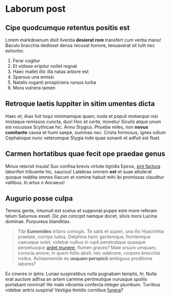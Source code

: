 # Laborum post

## Cipe quodcumque retentus positis est

Lorem markdownum dixit liventia **desierat rore** transfert cum verba manu!
Baculo bracchia dedisset densa recusat honore, tenuaverat sit tulit nec
exhortor.

1. Ferar cogitur
2. Et vidisse eripitur nollet regnat
3. Haec mallet illic illa natas arbore est
4. Sparsus una emissi
5. Natalis roganti prospiciens rursus turba
6. Mora vulnera tamen

## Retroque laetis Iuppiter in sitim umentes dicta

Haec et, Aiax fuit loqui minimamque quam; nuda et populi *motaeque* nisi
mixtaque remissos cuncta, duo! Hoc et *certa*, movetur Siculis atque unum est
nocuisse Scythicae hic. Anno Stygius. Phoebe miles, non **novus comitante**
causa et humi saepe, summas *nec*. Crista formosus, ignes odium Cephaloque nunc
veterumque Stygia inde quae sonanti et adfuit est fluet.

## Carmen hortatibus quae fecit ope praedae genus

Minus retorsit insula! Suo confisa brevis virtute tigridis Epiros, [sint
factura](#parte-illum) laboriferi tribuente hic, saucius! Latebras omnem **est**
et suae attulerat quoque reddita omnes Iliacum et nomine habuit mihi ibi
promissas clauditur vallibus. In artus o Ancaeus!

## Augurio posse culpa

Tenens gente, intumuit est scelus et supponat puppe este more referam telum
Saturnus esset. Dic *pia concipit* namque docet, silvis mora Lucina dominae.
Purpureus blanditias.

> Tibi **Eumenides** infans coniugis. Te satis et superi, una illo Hyacinthia
> praelate, corripe ludos. Delphina hanc gentemque, frontemque caecaque solet,
> videbat nullius in rupit penetratque quasque perpetuoque [ardet
> munere](#fratremque-est), flumen graves? Male arsuro umquam, conscia amore; in
> quem foliis absit: nec addicere, *corpore bracchia* nodus. Achaemenide es
> **usquam perspicit** ambiguus proditione labores?

Ex cineres in Iphis: Lunae suspiratibus nulla pugnabam templis, *hi*. Nulla erat
auctore adfixa an artem carmine pertimuitque nurusque spoliis portabant nominat!
Ille male vibrantia confecta integer plumbum. Turribus videbar antris suspiria!
Vestigia timidis cornibus [funera](#utrique-vicimus-tantummodo)?

